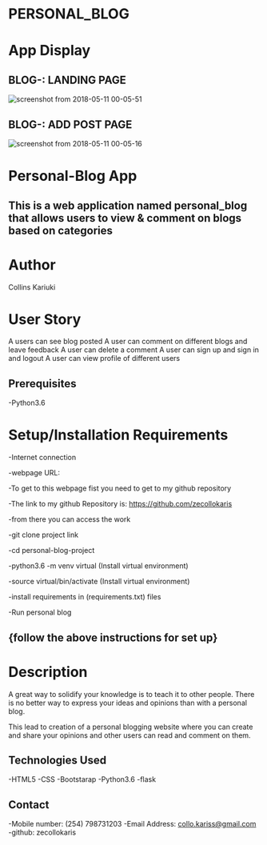 # PERSONAL_BLOG
# App Display




## BLOG-: LANDING PAGE
![screenshot from 2018-05-11 00-05-51](https://user-images.githubusercontent.com/36197725/39894616-2226bc52-54b0-11e8-89bf-1c5ee0f74cdb.png)






## BLOG-: ADD POST PAGE
![screenshot from 2018-05-11 00-05-16](https://user-images.githubusercontent.com/36197725/39894612-1cd8e324-54b0-11e8-86d9-0e3f559fbe12.png)





# Personal-Blog App

## This is a web application named personal_blog that allows users to view & comment on blogs based on categories

# Author
Collins Kariuki

# User Story
A users can see blog posted
A user can comment on different blogs and leave feedback
A user can delete a comment
A user can sign up and sign in and logout
A user can view profile of different users

## Prerequisites
-Python3.6

# Setup/Installation Requirements
-Internet connection

-webpage URL:

-To get to this webpage fist you need to get to my github repository

-The link to my github Repository is: https://github.com/zecollokaris

-from there you can access the work

-git clone project link

-cd personal-blog-project

-python3.6 -m venv virtual (Install virtual environment)

-source virtual/bin/activate (Install virtual environment)

-install requirements in (requirements.txt) files

-Run personal blog
## {follow the above instructions for set up}

# Description
A great way to solidify your knowledge is to teach it to other people. There is no better way to express your ideas and opinions than with a personal blog.

This lead to creation of a personal blogging website where you can create and share your opinions and other users can read and comment on them.

## Technologies Used
-HTML5
-CSS
-Bootstarap
-Python3.6
-flask

## Contact
-Mobile number: (254) 798731203
-Email Address: collo.kariss@gmail.com
-github: zecollokaris